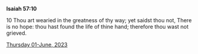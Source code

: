 **Isaiah 57:10**

10 Thou art wearied in the greatness of thy way; yet saidst thou not, There is no hope: thou hast found the life of thine hand; therefore thou wast not grieved.

[Thursday 01-June, 2023](https://t.me/s/daily_scripture)
